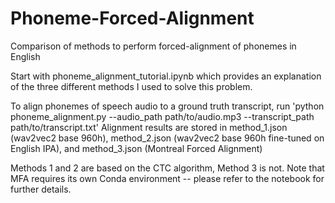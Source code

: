 # Phoneme-Forced-Alignment
Comparison of methods to perform forced-alignment of phonemes in English

Start with phoneme_alignment_tutorial.ipynb which provides an explanation of the three different methods I used to solve this problem.

To align phonemes of speech audio to a ground truth transcript, run 
'python phoneme_alignment.py --audio_path path/to/audio.mp3 --transcript_path path/to/transcript.txt'
Alignment results are stored in method_1.json (wav2vec2 base 960h), method_2.json (wav2vec2 base 960h fine-tuned on English IPA), and method_3.json (Montreal Forced Alignment)

Methods 1 and 2 are based on the CTC algorithm, Method 3 is not.
Note that MFA requires its own Conda environment -- please refer to the notebook for further details.